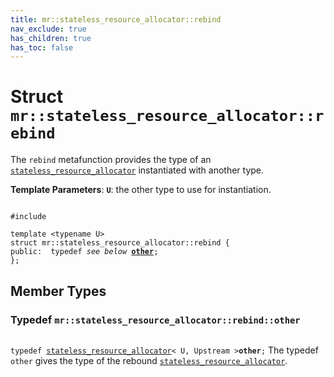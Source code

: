 ```yaml
---
title: mr::stateless_resource_allocator::rebind
nav_exclude: true
has_children: true
has_toc: false
---
```


# Struct `mr::stateless_resource_allocator::rebind`

The <code>rebind</code> metafunction provides the type of an <code><a href="/thrust/api/classes/classmr_1_1stateless__resource__allocator.html">stateless&#95;resource&#95;allocator</a></code> instantiated with another type.

**Template Parameters**:
**`U`**: the other type to use for instantiation. 

<code class="doxybook">
<span>#include <thrust/mr/allocator.h></span><br>
<span>template &lt;typename U&gt;</span>
<span>struct mr::stateless&#95;resource&#95;allocator::rebind {</span>
<span>public:</span><span>&nbsp;&nbsp;typedef <i>see below</i> <b><a href="/thrust/api/classes/structmr_1_1stateless__resource__allocator_1_1rebind.html#typedef-other">other</a></b>;</span>
<span>};</span>
</code>

## Member Types

<h3 id="typedef-other">
Typedef <code>mr::stateless&#95;resource&#95;allocator::rebind::other</code>
</h3>

<code class="doxybook">
<span>typedef <a href="/thrust/api/classes/classmr_1_1stateless__resource__allocator.html">stateless_resource_allocator</a>< U, Upstream ><b>other</b>;</span></code>
The typedef <code>other</code> gives the type of the rebound <code><a href="/thrust/api/classes/classmr_1_1stateless__resource__allocator.html">stateless&#95;resource&#95;allocator</a></code>. 


